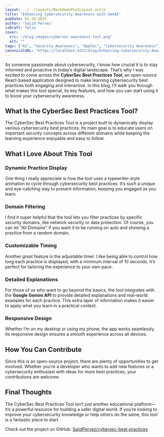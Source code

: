 ```yaml
---
layout: ../../layouts/MarkdownPostLayout.astro
title: "Enhancing Cybersecurity Awareness with GenAI"
pubDate: 01-18-2025
author: 'Sajid Pervez'
isDraft: false
cover:
  src: "/blog-images/cybersec-awareness-tool.png"
  alt: ""
tags: ["AI", "Security Awareness", "AppSec", "Cybersecurity Awareness"]
canonicalURL: "https://localhost:4321/blog/Enhancing-Cybersecurity-Awareness-Tool"
---
```


As someone passionate about cybersecurity, I know how crucial it is to stay informed and proactive in today’s digital landscape. That’s why I was excited to come across the **CyberSec Best Practices Tool**, an open-source React-based application designed to make learning cybersecurity best practices both engaging and interactive. In this blog, I’ll walk you through what makes this tool special, its key features, and how you can start using it to boost your cybersecurity awareness.

## What Is the CyberSec Best Practices Tool?
The CyberSec Best Practices Tool is a project built to dynamically display various cybersecurity best practices. Its main goal is to educate users on important security concepts across different domains while keeping the learning experience enjoyable and easy to follow.

## What I Love About This Tool
### Dynamic Practice Display
One thing I really appreciate is how the tool uses a typewriter-style animation to cycle through cybersecurity best practices. It’s such a unique and eye-catching way to present information, keeping you engaged as you learn.

### Domain Filtering
I find it super helpful that the tool lets you filter practices by specific security domains, like network security or data protection. Of course, you can let "All Domains" if you want it to be running on auto and showing a practice from a random domain.

### Customizable Timing
Another great feature is the adjustable timer. I like being able to control how long each practice is displayed, with a minimum interval of 10 seconds. It’s perfect for tailoring the experience to your own pace.

### Detailed Explanations
For those of us who want to go beyond the basics, the tool integrates with the **Google Gemini API** to provide detailed explanations and real-world examples for each practice. This extra layer of information makes it easier to apply what you learn in a practical context.

### Responsive Design
Whether I’m on my desktop or using my phone, the app works seamlessly. Its responsive design ensures a smooth experience across all devices.

## How You Can Contribute
Since this is an open-source project, there are plenty of opportunities to get involved. Whether you’re a developer who wants to add new features or a cybersecurity enthusiast with ideas for more best practices, your contributions are welcome.

## Final Thoughts
The CyberSec Best Practices Tool isn’t just another educational platform—it’s a powerful resource for building a safer digital world. If you’re looking to improve your cybersecurity knowledge or help others do the same, this tool is a fantastic place to start.

Check out the project on GitHub: [SajidPervez/cybersec-best-practices](https://github.com/SajidPervez/cybersec-best-practices)


